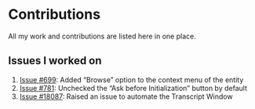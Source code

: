 # Contributions
All my work and contributions are listed here in one place.

## Issues I worked on

1. [Issue #699](https://github.com/cormas/cormas/pull/804): Added “Browse” option to the context menu of the entity
2. [Issue #781](https://github.com/cormas/cormas/pull/789): Unchecked the “Ask before Initialization” button by default
3. [Issue #18087](https://github.com/pharo-project/pharo/issues/18087): Raised an issue to automate the Transcript Window
